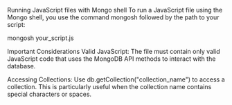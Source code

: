 Running JavaScript files with Mongo shell
To run a JavaScript file using the Mongo shell, you use the command mongosh followed by the path to your script:

mongosh your_script.js

Important Considerations
Valid JavaScript: The file must contain only valid JavaScript code that uses the MongoDB API methods to interact with the database.

Accessing Collections: Use db.getCollection("collection_name") to access a collection. This is particularly useful when the collection name contains special characters or spaces.